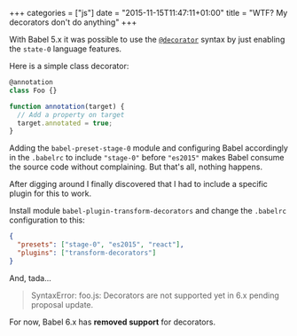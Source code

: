 +++
categories = ["js"]
date = "2015-11-15T11:47:11+01:00"
title = "WTF? My decorators don't do anything"
+++

With Babel 5.x it was possible to use the
[`@decorator`](https://github.com/wycats/javascript-decorators)
syntax by just enabling the `state-0` language features.

Here is a simple class decorator:

```js
@annotation
class Foo {}

function annotation(target) {
  // Add a property on target
  target.annotated = true;
}
```

Adding the `babel-preset-stage-0` module and configuring Babel
accordingly in the `.babelrc` to include `"stage-0"` before `"es2015"`
makes Babel consume the source code without complaining. But that's
all, nothing happens.

After digging around I finally discovered that I had to include a
specific plugin for this to work.

Install module `babel-plugin-transform-decorators` and change the
`.babelrc` configuration to this:

```json
{
  "presets": ["stage-0", "es2015", "react"],
  "plugins": ["transform-decorators"]
}
```

And, tada...

> SyntaxError: foo.js: Decorators are not supported yet in 6.x pending proposal update.

For now, Babel 6.x has **removed support** for decorators.
